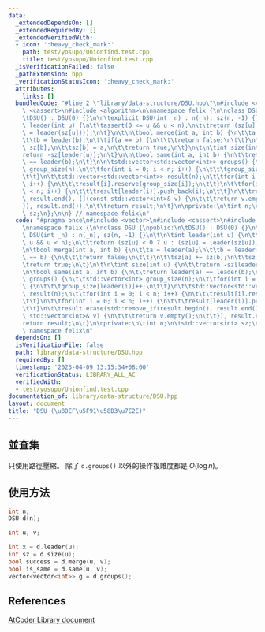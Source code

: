 ```yaml
---
data:
  _extendedDependsOn: []
  _extendedRequiredBy: []
  _extendedVerifiedWith:
  - icon: ':heavy_check_mark:'
    path: test/yosupo/Unionfind.test.cpp
    title: test/yosupo/Unionfind.test.cpp
  _isVerificationFailed: false
  _pathExtension: hpp
  _verificationStatusIcon: ':heavy_check_mark:'
  attributes:
    links: []
  bundledCode: "#line 2 \"library/data-structure/DSU.hpp\"\n#include <vector>\n#include\
    \ <cassert>\n#include <algorithm>\n\nnamespace felix {\n\nclass DSU {\npublic:\n\
    \tDSU() : DSU(0) {}\n\n\texplicit DSU(int _n) : n(_n), sz(n, -1) {}\n\t\n\tint\
    \ leader(int u) {\n\t\tassert(0 <= u && u < n);\n\t\treturn (sz[u] < 0 ? u : (sz[u]\
    \ = leader(sz[u])));\n\t}\n\t\n\tbool merge(int a, int b) {\n\t\ta = leader(a);\n\
    \t\tb = leader(b);\n\t\tif(a == b) {\n\t\t\treturn false;\n\t\t}\n\t\tsz[a] +=\
    \ sz[b];\n\t\tsz[b] = a;\n\t\treturn true;\n\t}\n\t\n\tint size(int u) {\n\t\t\
    return -sz[leader(u)];\n\t}\n\n\tbool same(int a, int b) {\n\t\treturn leader(a)\
    \ == leader(b);\n\t}\n\n\tstd::vector<std::vector<int>> groups() {\n\t\tstd::vector<int>\
    \ group_size(n);\n\t\tfor(int i = 0; i < n; i++) {\n\t\t\tgroup_size[leader(i)]++;\n\
    \t\t}\n\t\tstd::vector<std::vector<int>> result(n);\n\t\tfor(int i = 0; i < n;\
    \ i++) {\n\t\t\tresult[i].reserve(group_size[i]);\n\t\t}\n\t\tfor(int i = 0; i\
    \ < n; i++) {\n\t\t\tresult[leader(i)].push_back(i);\n\t\t}\n\t\tresult.erase(std::remove_if(result.begin(),\
    \ result.end(), [](const std::vector<int>& v) {\n\t\t\treturn v.empty();\n\t\t\
    }), result.end());\n\t\treturn result;\n\t}\n\nprivate:\n\tint n;\n\tstd::vector<int>\
    \ sz;\n};\n\n} // namespace felix\n"
  code: "#pragma once\n#include <vector>\n#include <cassert>\n#include <algorithm>\n\
    \nnamespace felix {\n\nclass DSU {\npublic:\n\tDSU() : DSU(0) {}\n\n\texplicit\
    \ DSU(int _n) : n(_n), sz(n, -1) {}\n\t\n\tint leader(int u) {\n\t\tassert(0 <=\
    \ u && u < n);\n\t\treturn (sz[u] < 0 ? u : (sz[u] = leader(sz[u])));\n\t}\n\t\
    \n\tbool merge(int a, int b) {\n\t\ta = leader(a);\n\t\tb = leader(b);\n\t\tif(a\
    \ == b) {\n\t\t\treturn false;\n\t\t}\n\t\tsz[a] += sz[b];\n\t\tsz[b] = a;\n\t\
    \treturn true;\n\t}\n\t\n\tint size(int u) {\n\t\treturn -sz[leader(u)];\n\t}\n\
    \n\tbool same(int a, int b) {\n\t\treturn leader(a) == leader(b);\n\t}\n\n\tstd::vector<std::vector<int>>\
    \ groups() {\n\t\tstd::vector<int> group_size(n);\n\t\tfor(int i = 0; i < n; i++)\
    \ {\n\t\t\tgroup_size[leader(i)]++;\n\t\t}\n\t\tstd::vector<std::vector<int>>\
    \ result(n);\n\t\tfor(int i = 0; i < n; i++) {\n\t\t\tresult[i].reserve(group_size[i]);\n\
    \t\t}\n\t\tfor(int i = 0; i < n; i++) {\n\t\t\tresult[leader(i)].push_back(i);\n\
    \t\t}\n\t\tresult.erase(std::remove_if(result.begin(), result.end(), [](const\
    \ std::vector<int>& v) {\n\t\t\treturn v.empty();\n\t\t}), result.end());\n\t\t\
    return result;\n\t}\n\nprivate:\n\tint n;\n\tstd::vector<int> sz;\n};\n\n} //\
    \ namespace felix\n"
  dependsOn: []
  isVerificationFile: false
  path: library/data-structure/DSU.hpp
  requiredBy: []
  timestamp: '2023-04-09 13:15:34+08:00'
  verificationStatus: LIBRARY_ALL_AC
  verifiedWith:
  - test/yosupo/Unionfind.test.cpp
documentation_of: library/data-structure/DSU.hpp
layout: document
title: "DSU (\u8DEF\u5F91\u58D3\u7E2E)"
---
```


## 並查集

只使用路徑壓縮。
除了 `d.groups()` 以外的操作複雜度都是 $O(\log n)$。

## 使用方法
```cpp
int n;
DSU d(n);

int u, v;

int x = d.leader(u);
int sz = d.size(u);
bool success = d.merge(u, v);
bool is_same = d.same(u, v);
vector<vector<int>> g = d.groups();
```

## References
[AtCoder Library document](https://atcoder.github.io/ac-library/production/document_en/dsu.html)
